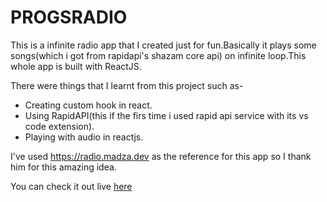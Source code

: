# PROGSRADIO

This is a infinite radio app that I created just for fun.Basically it plays some songs(which i got from rapidapi's shazam core api) on infinite loop.This whole app is built with ReactJS.


There were things that I learnt from this project such as-

 * Creating custom hook in react.
 * Using RapidAPI(this if the firs time i used rapid api service with its vs code extension).
 * Playing with audio in reactjs.
 

I've used https://radio.madza.dev as the reference for this app so I thank him for this amazing idea.

You can check it out live [here](https://progsradio.netlify.app/) 
